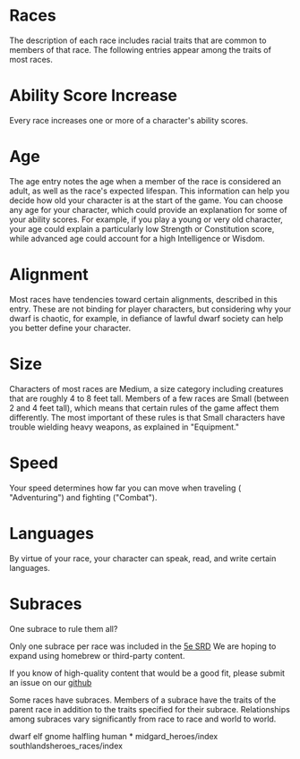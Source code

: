 # Races

The description of each race includes racial traits that are common to
members of that race. The following entries appear among the traits of
most races.

Ability Score Increase
======================

Every race increases one or more of a character's ability scores.

Age
===

The age entry notes the age when a member of the race is considered an
adult, as well as the race's expected lifespan. This information can
help you decide how old your character is at the start of the game. You
can choose any age for your character, which could provide an
explanation for some of your ability scores. For example, if you play a
young or very old character, your age could explain a particularly low
Strength or Constitution score, while advanced age could account for a
high Intelligence or Wisdom.

Alignment
=========

Most races have tendencies toward certain alignments, described in this
entry. These are not binding for player characters, but considering why
your dwarf is chaotic, for example, in defiance of lawful dwarf society
can help you better define your character.

Size
====

Characters of most races are Medium, a size category including creatures
that are roughly 4 to 8 feet tall. Members of a few races are Small
(between 2 and 4 feet tall), which means that certain rules of the game
affect them differently. The most important of these rules is that Small
characters have trouble wielding heavy weapons, as explained in
"Equipment."

Speed
=====

Your speed determines how far you can move when traveling (
"Adventuring") and fighting ("Combat").

Languages
=========

By virtue of your race, your character can speak, read, and write
certain languages.

Subraces
========

<div class="aside aside-info">
<p class="aside-title">One subrace to rule them all?</p>

Only one subrace per race was included in the <a href="http://media.wizards.com/2016/downloads/DND/SRD-OGL_V5.1.pdf">5e
SRD</a> We
are hoping to expand using homebrew or third-party content.

If you know of high-quality content that would be a good fit, please
submit an issue on our
<a href="https://github.com/eepMoody/open5e">github</a>
</div>

Some races have subraces. Members of a subrace have the traits of the
parent race in addition to the traits specified for their subrace.
Relationships among subraces vary significantly from race to race and
world to world.

dwarf elf gnome halfling human \* midgard\_heroes/index
southlandsheroes\_races/index
